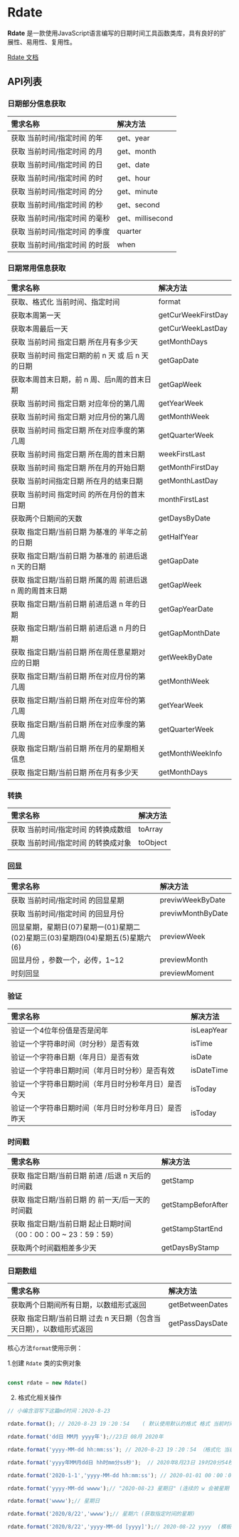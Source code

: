
# Rdate

**Rdate** 是一款使用JavaScript语言编写的日期时间工具函数类库，具有良好的扩展性、易用性、复用性。

[Rdate 文档](http://moxiaofei.com/_book/)

## API列表

### 日期部分信息获取

| 需求名称                      | 解决方法         |
| :---------------------------- | :--------------- |
| 获取 当前时间/指定时间 的年   | get、year        |
| 获取 当前时间/指定时间 的月   | get、month       |
| 获取 当前时间/指定时间 的日   | get、date        |
| 获取 当前时间/指定时间 的时   | get、hour        |
| 获取 当前时间/指定时间 的分   | get、minute      |
| 获取 当前时间/指定时间 的秒   | get、second      |
| 获取 当前时间/指定时间 的毫秒 | get、millisecond |
| 获取 当前时间/指定时间 的季度 | quarter          |
| 获取 当前时间/指定时间 的时辰 | when             |


### 日期常用信息获取

| 需求名称                                                     | 解决方法           |
| :----------------------------------------------------------- | :----------------- |
| 获取、格式化 当前时间、指定时间                              | format             |
| 获取本周第一天                                               | getCurWeekFirstDay |
| 获取本周最后一天                                             | getCurWeekLastDay  |
| 获取 当前时间 指定日期 所在月有多少天           | getMonthDays       |
| 获取 当前时间 指定日期的前 n 天 或 后 n 天 的日期 | getGapDate         |
| 获取本周首末日期，前 n 周、后n周的首末日期                   | getGapWeek         |
| 获取 当前时间 指定日期 对应年份的第几周                       | getYearWeek        |
| 获取 当前时间 指定日期 对应月份的第几周                       | getMonthWeek       |
| 获取 当前时间 指定日期 所在对应季度的第几周                   | getQuarterWeek     |
| 获取 当前时间 指定日期 所在周的首末日期                       | weekFirstLast      |
| 获取 当前时间 指定日期 所在月的开始日期                      | getMonthFirstDay   |
| 获取 当前时间指定日期 所在月的结束日期                       | getMonthLastDay    |
| 获取 当前时间 指定时间 的所在月份的首末日期                  | monthFirstLast     |
| 获取两个日期间的天数                                         | getDaysByDate      |
| 获取 指定日期/当前日期 为基准的 半年之前的日期               | getHalfYear        |
| 获取 指定日期/当前日期 为基准的 前进后退 n 天的日期          | getGapDate         |
| 获取 指定日期/当前日期 所属的周 前进后退 n 周的周首末日期    | getGapWeek         |
| 获取 指定日期/当前日期 前进后退 n 年的日期                   | getGapYearDate     |
| 获取 指定日期/当前日期 前进后退 n 月的日期                   | getGapMonthDate    |
| 获取 指定日期/当前日期 所在周任意星期对应的日期              | getWeekByDate      |
| 获取 指定日期/当前日期  所在对应月份的第几周                 | getMonthWeek       |
| 获取 指定日期/当前日期 所在对应年份的第几周                  | getYearWeek        |
| 获取 指定日期/当前日期 所在对应季度的第几周                  | getQuarterWeek     |
| 获取 指定日期/当前日期 所在月的星期相关信息                  | getMonthWeekInfo   |
| 获取 指定日期/当前日期 所在月有多少天                        | getMonthDays       |


### 转换

| 需求名称                            | 解决方法 |
| :---------------------------------- | :------- |
| 获取 当前时间/指定时间 的转换成数组 | toArray  |
| 获取 当前时间/指定时间 的转换成对象 | toObject |

### 回显

| 需求名称                                                     | 解决方法          |
| :----------------------------------------------------------- | :---------------- |
| 获取 当前时间/指定时间 的回显星期                            | previwWeekByDate  |
| 获取 当前时间/指定时间 的回显月份                            | previwMonthByDate |
| 回显星期，星期日(07)星期一(01)星期二(02)星期三(03)星期四(04)星期五(5)星期六(6) | previewWeek       |
| 回显月份 ，参数一个，必传，1~12                              | previewMonth      |
| 时刻回显                                                     | previewMoment     |

### 验证

| 需求名称                                             | 解决方法   |
| :--------------------------------------------------- | :--------- |
| 验证一个4位年份值是否是闰年                          | isLeapYear |
| 验证一个字符串时间（时分秒）是否有效                 | isTime     |
| 验证一个字符串日期（年月日）是否有效                 | isDate     |
| 验证一个字符串日期时间（年月日时分秒）是否有效       | isDateTime |
| 验证一个字符串日期时间（年月日时分秒年月日）是否今天 | isToday    |
| 验证一个字符串日期时间（年月日时分秒年月日）是否昨天 | isToday    |

### 时间戳

| 需求名称                                                     | 解决方法           |
| :----------------------------------------------------------- | :----------------- |
| 获取 指定日期/当前日期 前进 /后退 n 天后的时间戳             | getStamp           |
| 获取 指定日期/当前日期 的 前一天/后一天的时间戳              | getStampBeforAfter |
| 获取 指定日期/当前日期 起止日期时间（00：00：00 ~ 23：59：59） | getStampStartEnd   |
| 获取两个时间戳相差多少天                                     | getDaysByStamp     |

### 日期数组

| 需求名称                                                     | 解决方法        |
| :------------------------------------------------------------ | :--------------- |
| 获取两个日期间所有日期，以数组形式返回                       | getBetweenDates |
| 获取 指定日期/当前日期 过去 n 天日期（包含当天日期），以数组形式返回 | getPassDaysDate |


核心方法`format`使用示例：

1.创建 `Rdate` 类的实例对象

```js

const rdate = new Rdate()

```

2. 格式化相关操作

```js
// 小编含泪写下这篇md时间：2020-8-23

rdate.format(); // 2020-8-23 19：20：54    ( 默认使用默认的格式 格式 当前时间 )

rdate.format('dd日 MM月 yyyy年');//23日 08月 2020年

rdate.format('yyyy-MM-dd hh:mm:ss'); // 2020-8-23 19：20：54 （格式化 当前时间）

rdate.format('yyyy年MM月dd日 hh时mm分ss秒');  // 2020年8月23日 19时20分54秒 （自定义格式）

rdate.format('2020-1-1','yyyy-MM-dd hh:mm:ss'); // 2020-01-01 00：00：00 （格式化 指定时间）

rdate.format('yyyy-MM-dd wwww');// "2020-08-23 星期日" (连续的 w 会被星期 替换 )

rdate.format('wwww');// 星期日

rdate.format('2020/8/22','wwww');// 星期六 (获取指定时间的星期)

rdate.format('2020/8/22','yyyy-MM-dd [yyyy]');// 2020-08-22 yyyy  (模板 [ ])

```
